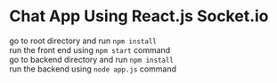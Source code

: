 # Chat App Using React.js Socket.io

go to root directory and run `npm install`  <br/>
run the front end using `npm start` command   <br/>
go to backend directory and run `npm install`  <br/>
run the backend using `node app.js` command  <br/>
 
